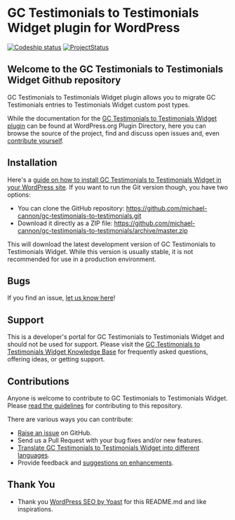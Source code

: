 # GC Testimonials to Testimonials Widget plugin for WordPress

[![Codeship status](https://www.codeship.io/projects/7078d850-72b7-0131-ab14-4e46b2fa20d2/status)](https://www.codeship.io/projects/13667)
[![ProjectStatus](http://stillmaintained.com/michael-cannon/gc-testimonials-to-testimonials.png)](http://stillmaintained.com/michael-cannon/gc-testimonials-to-testimonials)

## Welcome to the GC Testimonials to Testimonials Widget Github repository

GC Testimonials to Testimonials Widget plugin allows you to migrate GC Testimonials entries to Testimonials Widget custom post types.

While the documentation for the [GC Testimonials to Testimonials Widget plugin](http://wordpress.org/plugins/gc-testimonials-to-testimonials/) can be found at WordPress.org Plugin Directory, here you can browse the source of the project, find and discuss open issues and, even [contribute yourself](https://github.com/michael-cannon/gc-testimonials-to-testimonials/blob/master/CONTRIBUTING.md).

## Installation

Here's a [guide on how to install GC Testimonials to Testimonials Widget in your WordPress site](http://wordpress.org/plugins/gc-testimonials-to-testimonials/installation/). If you want to run the Git version though, you have two options:

* You can clone the GitHub repository: https://github.com/michael-cannon/gc-testimonials-to-testimonials.git
* Download it directly as a ZIP file: https://github.com/michael-cannon/gc-testimonials-to-testimonials/archive/master.zip

This will download the latest development version of GC Testimonials to Testimonials Widget. While this version is usually stable, it is not recommended for use in a production environment.

## Bugs

If you find an issue, [let us know here](https://github.com/michael-cannon/gc-testimonials-to-testimonials/issues/new)!

## Support

This is a developer's portal for GC Testimonials to Testimonials Widget and should not be used for support. Please visit the [GC Testimonials to Testimonials Widget Knowledge Base](https://nodedesk.zendesk.com/hc/en-us/sections/200861112-WordPress-FAQs) for frequently asked questions, offering ideas, or getting support.

## Contributions

Anyone is welcome to contribute to GC Testimonials to Testimonials Widget. Please [read the guidelines](https://github.com/michael-cannon/gc-testimonials-to-testimonials/blob/master/CONTRIBUTING.md) for contributing to this repository.

There are various ways you can contribute:

* [Raise an issue](https://github.com/michael-cannon/gc-testimonials-to-testimonials/issues) on GitHub.
* Send us a Pull Request with your bug fixes and/or new features.
* [Translate GC Testimonials to Testimonials Widget into different languages](https://nodedesk.zendesk.com/hc/en-us/articles/202294892-How-do-I-change-Testimonials-Widget-text-labels-).
* Provide feedback and [suggestions on enhancements](https://github.com/michael-cannon/gc-testimonials-to-testimonials/issues?direction=desc&labels=Enhancement&page=1&sort=created&state=open).

## Thank You
* Thank you [WordPress SEO by Yoast](https://github.com/jdevalk/wordpress-seo/blob/master/README.md) for this README.md and like inspirations.
